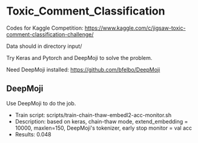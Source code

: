 # Toxic_Comment_Classification

Codes for Kaggle Competition: https://www.kaggle.com/c/jigsaw-toxic-comment-classification-challenge/

Data should in directory input/

Try Keras and Pytorch and DeepMoji to solve the problem.

Need DeepMoji installed: https://github.com/bfelbo/DeepMoji

## DeepMoji

Use DeepMoji to do the job.

* Train script: scripts/train-chain-thaw-embedl2-acc-monitor.sh
* Description: based on keras, chain-thaw mode, extend_embedding = 10000, maxlen=150, DeepMoji's tokenizer, early stop monitor = val acc
* Results: 0.048

